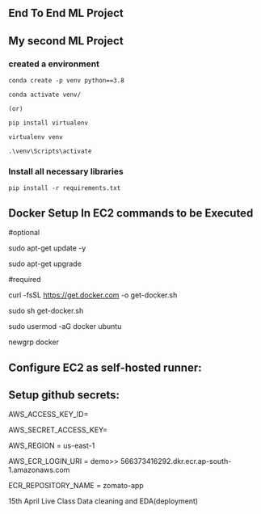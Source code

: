## End To End ML Project
## My second ML Project

### created a environment
```
conda create -p venv python==3.8

conda activate venv/

(or)

pip install virtualenv

virtualenv venv

.\venv\Scripts\activate

```
### Install all necessary libraries
```
pip install -r requirements.txt
```

## Docker Setup In EC2 commands to be Executed

#optional

sudo apt-get update -y

sudo apt-get upgrade

#required

curl -fsSL https://get.docker.com -o get-docker.sh

sudo sh get-docker.sh

sudo usermod -aG docker ubuntu

newgrp docker

## Configure EC2 as self-hosted runner:

## Setup github secrets:

AWS_ACCESS_KEY_ID=

AWS_SECRET_ACCESS_KEY=

AWS_REGION = us-east-1

AWS_ECR_LOGIN_URI = demo>>  566373416292.dkr.ecr.ap-south-1.amazonaws.com

ECR_REPOSITORY_NAME = zomato-app

15th April Live Class Data cleaning and EDA(deployment)

